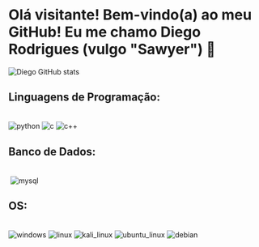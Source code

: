# Olá visitante! Bem-vindo(a) ao meu GitHub! Eu me chamo Diego Rodrigues (vulgo "Sawyer") 💾

![Diego GitHub stats](https://github-readme-stats.vercel.app/api?username=diegorodrigues76&show_icons=true&theme=midnight-purple)

## Linguagens de Programação:
<div style="display: inline_block"><br/>
    <img align="center" alt="python" src="https://img.shields.io/badge/Python-14354C?style=for-the-badge&logo=python&logoColor=white">
    <img align="center" alt="c" src="https://img.shields.io/badge/C-00599C?style=for-the-badge&logo=c&logoColor=white">
    <img align="center" alt="c++" src="https://img.shields.io/badge/C%2B%2B-00599C?style=for-the-badge&logo=c%2B%2B&logoColor=white">
</div>

## Banco de Dados:
<div style="display: inline_block"><br/>
    <img align="center" alt="" src="https://img.shields.io/badge/MySQL-00000F?style=for-the-badge&logo=mysql&logoColor=white">
    <img align="center" alt="mysql" src="https://img.shields.io/badge/SQLite-07405E?style=for-the-badge&logo=sqlite&logoColor=white">
<div/>

## OS:
<div style="display: inline_block"><br/>
    <img align="center" alt="windows" src="https://img.shields.io/badge/Windows-0078D6?style=for-the-badge&logo=windows&logoColor=white">
    <img align="center" alt="linux" src="https://img.shields.io/badge/Linux-FCC624?style=for-the-badge&logo=linux&logoColor=black">
    <img align="center" alt="kali_linux" src="https://img.shields.io/badge/Kali_Linux-557C94?style=for-the-badge&logo=kali-linux&logoColor=white">
    <img align="center" alt="ubuntu_linux" src="https://img.shields.io/badge/Ubuntu-E95420?style=for-the-badge&logo=ubuntu&logoColor=white">
    <img align="center" alt="debian" src="https://img.shields.io/badge/Debian-A81D33?style=for-the-badge&logo=debian&logoColor=white">
<div/>
